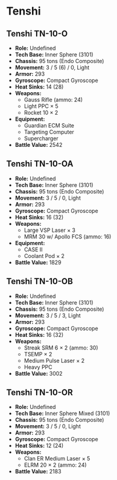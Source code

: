 # Tenshi
## Tenshi TN-10-O
- **Role:** Undefined
- **Tech Base:** Inner Sphere (3101)
- **Chassis:** 95 tons (Endo Composite)
- **Movement:** 3 / 5 (6) / 0, Light
- **Armor:** 293
- **Gyroscope:** Compact Gyroscope
- **Heat Sinks:** 14 (28)
- **Weapons:**
  - Gauss Rifle (ammo: 24)
  - Light PPC × 5
  - Rocket 10 × 2
- **Equipment:**
  - Guardian ECM Suite
  - Targeting Computer
  - Supercharger
- **Battle Value:** 2542

## Tenshi TN-10-OA
- **Role:** Undefined
- **Tech Base:** Inner Sphere (3101)
- **Chassis:** 95 tons (Endo Composite)
- **Movement:** 3 / 5 / 0, Light
- **Armor:** 293
- **Gyroscope:** Compact Gyroscope
- **Heat Sinks:** 16 (32)
- **Weapons:**
  - Large VSP Laser × 3
  - MRM 30 w/ Apollo FCS (ammo: 16)
- **Equipment:**
  - CASE II
  - Coolant Pod × 2
- **Battle Value:** 1829

## Tenshi TN-10-OB
- **Role:** Undefined
- **Tech Base:** Inner Sphere (3101)
- **Chassis:** 95 tons (Endo Composite)
- **Movement:** 3 / 5 / 3, Light
- **Armor:** 293
- **Gyroscope:** Compact Gyroscope
- **Heat Sinks:** 16 (32)
- **Weapons:**
  - Streak SRM 6 × 2 (ammo: 30)
  - TSEMP × 2
  - Medium Pulse Laser × 2
  - Heavy PPC
- **Battle Value:** 3002

## Tenshi TN-10-OR
- **Role:** Undefined
- **Tech Base:** Inner Sphere Mixed (3101)
- **Chassis:** 95 tons (Endo Composite)
- **Movement:** 3 / 5 / 0, Light
- **Armor:** 293
- **Gyroscope:** Compact Gyroscope
- **Heat Sinks:** 12 (24)
- **Weapons:**
  - Clan ER Medium Laser × 5
  - ELRM 20 × 2 (ammo: 24)
- **Battle Value:** 2183

